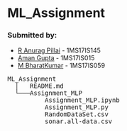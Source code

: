# ML_Assignment
### Submitted by:
* [R Anurag Pillai](https://github.com/CodesOfAnurag/) - 1MS17IS145 <br>
* [Aman Gupta](https://github.com/aman1698) - 1MS17IS015 <br>
* [M BharatKumar](https://github.com/MBharatKumar) - 1MS17IS059 <br>

<pre>ML_Assignment
  │   README.md
  └───Assignment_MLP
          Assignment_MLP.ipynb
          Assignment_MLP.py
          RandomDataSet.csv
          sonar.all-data.csv
</pre>
